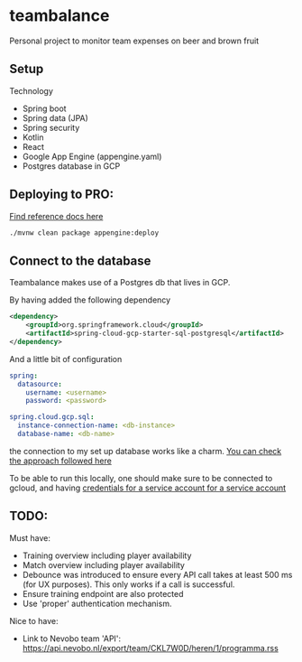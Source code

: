 # teambalance
Personal project to monitor team expenses on beer and brown fruit




## Setup

Technology

- Spring boot
- Spring data (JPA)
- Spring security
- Kotlin
- React
- Google App Engine (appengine.yaml)
- Postgres database in GCP

## Deploying to PRO:

[Find reference docs here](https://cloud.google.com/appengine/docs/standard/java/tools/uploadinganapp)


```bash
./mvnw clean package appengine:deploy
```

## Connect to the database
Teambalance makes use of a Postgres db that lives in GCP.

By having added the following dependency  
```xml
<dependency>
    <groupId>org.springframework.cloud</groupId>
    <artifactId>spring-cloud-gcp-starter-sql-postgresql</artifactId>
</dependency>
```

And a little bit of configuration
```yaml
spring:
  datasource:
    username: <username>
    password: <password>

spring.cloud.gcp.sql:
  instance-connection-name: <db-instance>
  database-name: <db-name>
```
the connection to my set up database works like a charm. [You can check the approach followed here](https://github.com/spring-cloud/spring-cloud-gcp/tree/master/spring-cloud-gcp-samples/spring-cloud-gcp-data-jpa-sample) 

To be able to run this locally, one should make sure to be connected to gcloud, and having [credentials for a service account
for a service account](https://cloud.google.com/sdk/gcloud/reference/auth/application-default/login)

## TODO:
 Must have:
 - Training overview including player availability
 - Match overview including player availability
 - Debounce was introduced to ensure every API call takes at least 500 ms (for UX purposes). This only works if a call is successful.
 - Ensure training endpoint are also protected
 - Use 'proper' authentication mechanism.
 
 
 Nice to have:
 - Link to Nevobo team 'API': https://api.nevobo.nl/export/team/CKL7W0D/heren/1/programma.rss
 